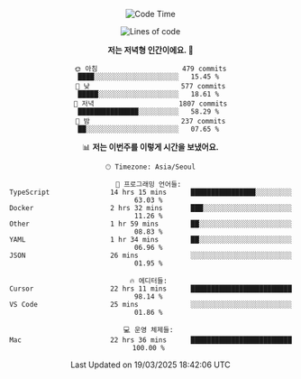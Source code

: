 <div align='center'>
 
<!--START_SECTION:waka-->
![Code Time](http://img.shields.io/badge/Code%20Time-4%2C218%20hrs%2013%20mins-blue)

![Lines of code](https://img.shields.io/badge/%EC%A0%80%EB%8A%94%20%EC%97%AC%ED%83%9C%EA%B9%8C%EC%A7%80%20-1.6%20million%20%EC%A4%84%EC%9D%98%20%EC%BD%94%EB%93%9C%EB%A5%BC%20%EC%9E%91%EC%84%B1%ED%96%88%EC%96%B4%EC%9A%94.-blue)

**저는 저녁형 인간이에요. 🦉** 

```text
🌞 아침                     479 commits         ████░░░░░░░░░░░░░░░░░░░░░   15.45 % 
🌆 낮　                     577 commits         █████░░░░░░░░░░░░░░░░░░░░   18.61 % 
🌃 저녁                     1807 commits        ███████████████░░░░░░░░░░   58.29 % 
🌙 밤　                     237 commits         ██░░░░░░░░░░░░░░░░░░░░░░░   07.65 % 
```


📊 **저는 이번주를 이렇게 시간을 보냈어요.** 

```text
🕑︎ Timezone: Asia/Seoul

💬 프로그래밍 언어들: 
TypeScript               14 hrs 15 mins      ████████████████░░░░░░░░░   63.03 % 
Docker                   2 hrs 32 mins       ███░░░░░░░░░░░░░░░░░░░░░░   11.26 % 
Other                    1 hr 59 mins        ██░░░░░░░░░░░░░░░░░░░░░░░   08.83 % 
YAML                     1 hr 34 mins        ██░░░░░░░░░░░░░░░░░░░░░░░   06.96 % 
JSON                     26 mins             ░░░░░░░░░░░░░░░░░░░░░░░░░   01.95 % 

🔥 에디터들: 
Cursor                   22 hrs 11 mins      █████████████████████████   98.14 % 
VS Code                  25 mins             ░░░░░░░░░░░░░░░░░░░░░░░░░   01.86 % 

💻 운영 체제들: 
Mac                      22 hrs 36 mins      █████████████████████████   100.00 % 
```


 Last Updated on 19/03/2025 18:42:06 UTC
<!--END_SECTION:waka-->
 </div>
<!---
Emewjin/Emewjin is a ✨ special ✨ repository because its `README.md` (this file) appears on your GitHub profile.
You can click the Preview link to take a look at your changes.
--->
